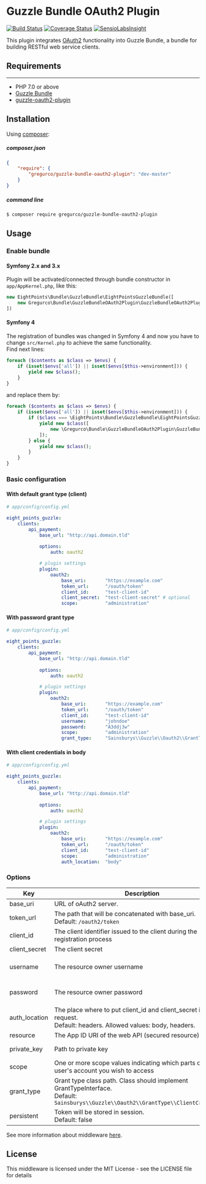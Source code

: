 # Guzzle Bundle OAuth2 Plugin


[![Build Status](https://travis-ci.org/gregurco/GuzzleBundleOAuth2Plugin.svg?branch=master)](https://travis-ci.org/gregurco/GuzzleBundleOAuth2Plugin)
[![Coverage Status](https://coveralls.io/repos/gregurco/GuzzleBundleOAuth2Plugin/badge.svg?branch=master)](https://coveralls.io/r/gregurco/GuzzleBundleOAuth2Plugin)
[![SensioLabsInsight](https://insight.sensiolabs.com/projects/eba4f2e6-2c2a-4e92-85b6-c32ab3ac3aa7/mini.png)](https://insight.sensiolabs.com/projects/eba4f2e6-2c2a-4e92-85b6-c32ab3ac3aa7)

This plugin integrates [OAuth2][1] functionality into Guzzle Bundle, a bundle for building RESTful web service clients.


## Requirements
------------
 - PHP 7.0 or above
 - [Guzzle Bundle][2]
 - [guzzle-oauth2-plugin][3]

 
## Installation
Using [composer][3]:

##### composer.json
``` json
{
    "require": {
        "gregurco/guzzle-bundle-oauth2-plugin": "dev-master"
    }
}
```

##### command line
``` bash
$ composer require gregurco/guzzle-bundle-oauth2-plugin
```

## Usage
### Enable bundle

#### Symfony 2.x and 3.x
Plugin will be activated/connected through bundle constructor in `app/AppKernel.php`, like this:

``` php 
new EightPoints\Bundle\GuzzleBundle\EightPointsGuzzleBundle([
    new Gregurco\Bundle\GuzzleBundleOAuth2Plugin\GuzzleBundleOAuth2Plugin(),
])
```

#### Symfony 4
The registration of bundles was changed in Symfony 4 and now you have to change `src/Kernel.php` to achieve the same functionality.  
Find next lines:

```php
foreach ($contents as $class => $envs) {
    if (isset($envs['all']) || isset($envs[$this->environment])) {
        yield new $class();
    }
}
```

and replace them by:

```php
foreach ($contents as $class => $envs) {
    if (isset($envs['all']) || isset($envs[$this->environment])) {
        if ($class === \EightPoints\Bundle\GuzzleBundle\EightPointsGuzzleBundle::class) {
            yield new $class([
                new \Gregurco\Bundle\GuzzleBundleOAuth2Plugin\GuzzleBundleOAuth2Plugin(),
            ]);
        } else {
            yield new $class();
        }
    }
}
```

### Basic configuration
#### With default grant type (client)
``` yaml
# app/config/config.yml

eight_points_guzzle:
    clients:
        api_payment:
            base_url: "http://api.domain.tld"
            
            options:
                auth: oauth2

            # plugin settings
            plugin:
                oauth2:
                    base_uri:       "https://example.com"
                    token_url:      "/oauth/token"
                    client_id:      "test-client-id"
                    client_secret:  "test-client-secret" # optional
                    scope:          "administration"
```

#### With password grant type
``` yaml
# app/config/config.yml

eight_points_guzzle:
    clients:
        api_payment:
            base_url: "http://api.domain.tld"
            
            options:
                auth: oauth2

            # plugin settings
            plugin:
                oauth2:
                    base_uri:       "https://example.com"
                    token_url:      "/oauth/token"
                    client_id:      "test-client-id"
                    username:       "johndoe"
                    password:       "A3ddj3w"
                    scope:          "administration"
                    grant_type:     "Sainsburys\\Guzzle\\Oauth2\\GrantType\\PasswordCredentials"
```

#### With client credentials in body
``` yaml
# app/config/config.yml

eight_points_guzzle:
    clients:
        api_payment:
            base_url: "http://api.domain.tld"
            
            options:
                auth: oauth2

            # plugin settings
            plugin:
                oauth2:
                    base_uri:       "https://example.com"
                    token_url:      "/oauth/token"
                    client_id:      "test-client-id"
                    scope:          "administration"
                    auth_location:  "body"
```

### Options

| Key | Description | Required | Example |
| --- | --- | --- | --- |
| base_uri | URL of oAuth2 server.| yes | https://example.com |
| token_url | The path that will be concatenated with base_uri. <br/>Default: `/oauth2/token`| no | /oauth/token |
| client_id | The client identifier issued to the client during the registration process | yes | s6BhdRkqt3 |
| client_secret | The client secret | no | 7Fjfp0ZBr1KtDRbnfVdmIw |
| username | The resource owner username | for PasswordCredentials grant type | johndoe |
| password | The resource owner password | for PasswordCredentials grant type | A3ddj3w |
| auth_location | The place where to put client_id and client_secret in auth request. <br/>Default: headers. Allowed values: body, headers. | no | body |
| resource | The App ID URI of the web API (secured resource) | no | https://service.contoso.com/ |
| private_key | Path to private key | for JwtBearer grant type | `"%kernel.root_dir%/path/to/private.key"` |
| scope | One or more scope values indicating which parts of the user's account you wish to access | no | administration |
| grant_type | Grant type class path. Class should implement GrantTypeInterface. <br/> Default: `Sainsburys\\Guzzle\\Oauth2\\GrantType\\ClientCredentials` | no | `Sainsburys\\Guzzle\\Oauth2\\GrantType\\PasswordCredentials`<br/>`Sainsburys\\Guzzle\\Oauth2\\GrantType\\AuthorizationCode`<br/>`Sainsburys\\Guzzle\\Oauth2\\GrantType\\JwtBearer` |
| persistent | Token will be stored in session. <br/> Default: false | no | |

See more information about middleware [here][3].

## License
This middleware is licensed under the MIT License - see the LICENSE file for details

[1]: http://www.xml.com/pub/a/2003/12/17/dive.html
[2]: https://github.com/8p/EightPointsGuzzleBundle
[3]: https://github.com/Sainsburys/guzzle-oauth2-plugin
[4]: https://getcomposer.org/
